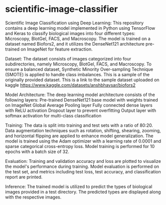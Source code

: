 # scientific-image-classifier

Scientific Image Classification using Deep Learning:
This repository contains a deep learning model implemented in Python using TensorFlow and Keras to classify biological images into four different types: Microscopy, BlotGel, FACS, and Macroscopy. The model is trained on a dataset named Biofors2, and it utilizes the DenseNet121 architecture pre-trained on ImageNet for feature extraction.

Dataset:
The dataset consists of images categorized into four subdirectories, namely Microscopy, BlotGel, FACS, and Macroscopy. To ensure a balanced dataset, Synthetic Minority Over-sampling Technique (SMOTE) is applied to handle class imbalances. This is a sample of the originally provided dataset.
This is a link to the sample dataset uploaded on kaggle
https://www.kaggle.com/datasets/anshbhavsar/biofors2

Model Architecture:
The deep learning model architecture consists of the following layers:
Pre-trained DenseNet121 base model with weights trained on ImageNet
Global Average Pooling layer
Fully connected dense layers with ReLU activation
Dropout layer to prevent overfitting
Output layer with softmax activation for multi-class classification

Training:
The data is split into training and test sets with a ratio of 80:20.
Data augmentation techniques such as rotation, shifting, shearing, zooming, and horizontal flipping are applied to enhance model generalization.
The model is trained using the Adam optimizer with a learning rate of 0.0001 and sparse categorical cross-entropy loss.
Model training is performed for 10 epochs with a batch size of 32.

Evaluation:
Training and validation accuracy and loss are plotted to visualize the model's performance during training.
Model evaluation is performed on the test set, and metrics including test loss, test accuracy, and classification report are printed.

Inference:
The trained model is utilized to predict the types of biological images provided in a test directory. The predicted types are displayed along with the respective images.
